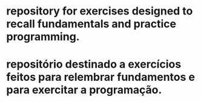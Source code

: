# repository for exercises designed to recall fundamentals and practice programming.
# repositório destinado a exercícios feitos para relembrar fundamentos e para exercitar a programação.
